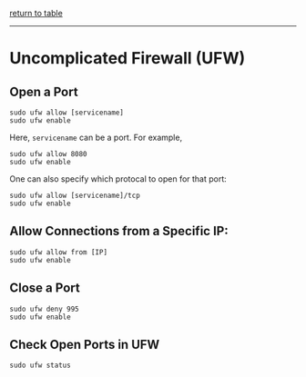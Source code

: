 [return to table](../README.md)

---

# Uncomplicated Firewall (UFW)


## Open a Port
```
sudo ufw allow [servicename]
sudo ufw enable
```
Here, ```servicename``` can be a port. For example,
```
sudo ufw allow 8080
sudo ufw enable
```

One can also specify which protocal to open for that port:
```
sudo ufw allow [servicename]/tcp
sudo ufw enable
```

## Allow Connections from a Specific IP:
```
sudo ufw allow from [IP]
sudo ufw enable
```


## Close a Port
```
sudo ufw deny 995
sudo ufw enable
```


## Check Open Ports in UFW
```
sudo ufw status 
```





